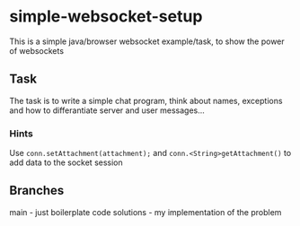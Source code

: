 # simple-websocket-setup
This is a simple java/browser websocket example/task, to show the power of websockets

## Task
The task is to write a simple chat program, think about names, exceptions and how to differantiate server and user messages...

### Hints
Use `conn.setAttachment(attachment);` and `conn.<String>getAttachment()` to add data to the socket session

## Branches
main - just boilerplate code
solutions - my implementation of the problem
